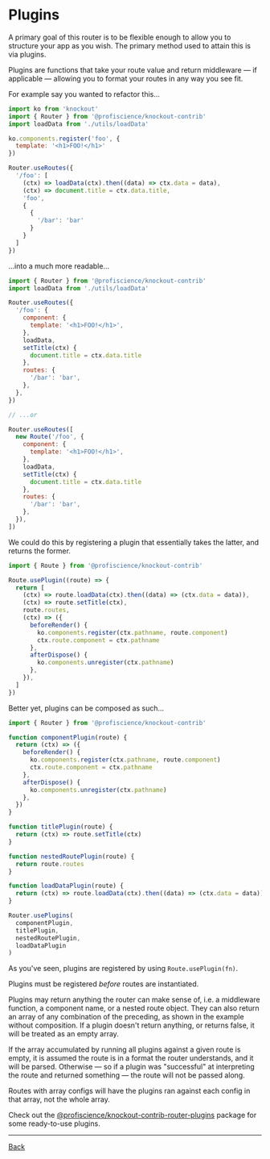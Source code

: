 # Plugins

A primary goal of this router is to be flexible enough to allow you to structure
your app as you wish. The primary method used to attain this is via plugins.

Plugins are functions that take your route value and return middleware — if applicable —
allowing you to format your routes in any way you see fit.

For example say you wanted to refactor this...

```javascript
import ko from 'knockout'
import { Router } from '@profiscience/knockout-contrib'
import loadData from './utils/loadData'

ko.components.register('foo', {
  template: '<h1>FOO!</h1>'
})

Router.useRoutes({
  '/foo': [
    (ctx) => loadData(ctx).then((data) => ctx.data = data),
    (ctx) => document.title = ctx.data.title,
    'foo',
    {
      {
        '/bar': 'bar'
      }
    }
  ]
})
```

...into a much more readable...

```javascript
import { Router } from '@profiscience/knockout-contrib'
import loadData from './utils/loadData'

Router.useRoutes({
  '/foo': {
    component: {
      template: '<h1>FOO!</h1>',
    },
    loadData,
    setTitle(ctx) {
      document.title = ctx.data.title
    },
    routes: {
      '/bar': 'bar',
    },
  },
})

// ...or

Router.useRoutes([
  new Route('/foo', {
    component: {
      template: '<h1>FOO!</h1>',
    },
    loadData,
    setTitle(ctx) {
      document.title = ctx.data.title
    },
    routes: {
      '/bar': 'bar',
    },
  }),
])
```

We could do this by registering a plugin that essentially takes the latter, and
returns the former.

```javascript
import { Route } from '@profiscience/knockout-contrib'

Route.usePlugin((route) => {
  return [
    (ctx) => route.loadData(ctx).then((data) => (ctx.data = data)),
    (ctx) => route.setTitle(ctx),
    route.routes,
    (ctx) => ({
      beforeRender() {
        ko.components.register(ctx.pathname, route.component)
        ctx.route.component = ctx.pathname
      },
      afterDispose() {
        ko.components.unregister(ctx.pathname)
      },
    }),
  ]
})
```

Better yet, plugins can be composed as such...

```javascript
import { Router } from '@profiscience/knockout-contrib'

function componentPlugin(route) {
  return (ctx) => ({
    beforeRender() {
      ko.components.register(ctx.pathname, route.component)
      ctx.route.component = ctx.pathname
    },
    afterDispose() {
      ko.components.unregister(ctx.pathname)
    },
  })
}

function titlePlugin(route) {
  return (ctx) => route.setTitle(ctx)
}

function nestedRoutePlugin(route) {
  return route.routes
}

function loadDataPlugin(route) {
  return (ctx) => route.loadData(ctx).then((data) => (ctx.data = data))
}

Router.usePlugins(
  componentPlugin,
  titlePlugin,
  nestedRoutePlugin,
  loadDataPlugin
)
```

As you've seen, plugins are registered by using `Route.usePlugin(fn)`.

Plugins must be registered _before_ routes are instantiated.

Plugins may return anything the router can make sense of, i.e. a middleware function,
a component name, or a nested route object. They can also return an array of any combination
of the preceding, as shown in the example without composition. If a plugin doesn't
return anything, or returns false, it will be treated as an empty array.

If the array accumulated by running all plugins against a given route is empty, it
is assumed the route is in a format the router understands, and it will be parsed.
Otherwise — so if a plugin was "successful" at interpreting the route and returned something —
the route will not be passed along.

Routes with array configs will have the plugins ran against each config in that array, not the whole array.

Check out the [@profiscience/knockout-contrib-router-plugins](../../router.plugins) package for some ready-to-use plugins.

---

[Back](./)
